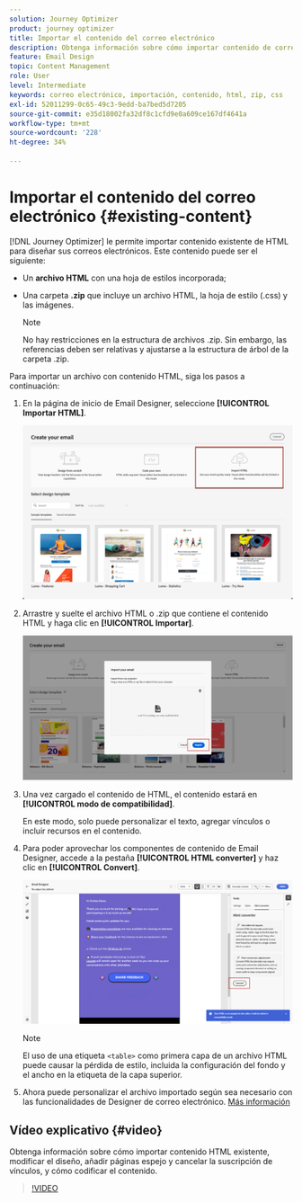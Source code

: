```yaml
---
solution: Journey Optimizer
product: journey optimizer
title: Importar el contenido del correo electrónico
description: Obtenga información sobre cómo importar contenido de correo electrónico
feature: Email Design
topic: Content Management
role: User
level: Intermediate
keywords: correo electrónico, importación, contenido, html, zip, css
exl-id: 52011299-0c65-49c3-9edd-ba7bed5d7205
source-git-commit: e35d18002fa32df8c1cfd9e0a609ce167df4641a
workflow-type: tm+mt
source-wordcount: '228'
ht-degree: 34%

---
```


# Importar el contenido del correo electrónico {#existing-content}

[!DNL Journey Optimizer] le permite importar contenido existente de HTML para diseñar sus correos electrónicos. Este contenido puede ser el siguiente:

* Un **archivo HTML** con una hoja de estilos incorporada;
* Una carpeta **.zip** que incluye un archivo HTML, la hoja de estilo (.css) y las imágenes.

  >[!NOTE]
  >
  >No hay restricciones en la estructura de archivos .zip. Sin embargo, las referencias deben ser relativas y ajustarse a la estructura de árbol de la carpeta .zip.

Para importar un archivo con contenido HTML, siga los pasos a continuación:

1. En la página de inicio de Email Designer, seleccione **[!UICONTROL Importar HTML]**.

   ![](assets/import-html_2.png)

1. Arrastre y suelte el archivo HTML o .zip que contiene el contenido HTML y haga clic en **[!UICONTROL Importar]**.

   ![](assets/html-imported_2.png)

1. Una vez cargado el contenido de HTML, el contenido estará en **[!UICONTROL modo de compatibilidad]**.

   En este modo, solo puede personalizar el texto, agregar vínculos o incluir recursos en el contenido.

1. Para poder aprovechar los componentes de contenido de Email Designer, accede a la pestaña **[!UICONTROL HTML converter]** y haz clic en **[!UICONTROL Convert]**.

   ![](assets/html-imported.png)

   >[!NOTE]
   >
   > El uso de una etiqueta `<table>` como primera capa de un archivo HTML puede causar la pérdida de estilo, incluida la configuración del fondo y el ancho en la etiqueta de la capa superior.

1. Ahora puede personalizar el archivo importado según sea necesario con las funcionalidades de Designer de correo electrónico. [Más información](content-from-scratch.md)

## Vídeo explicativo {#video}

Obtenga información sobre cómo importar contenido HTML existente, modificar el diseño, añadir páginas espejo y cancelar la suscripción de vínculos, y cómo codificar el contenido.

>[!VIDEO](https://video.tv.adobe.com/v/3421909?quality=12&captions=spa)
